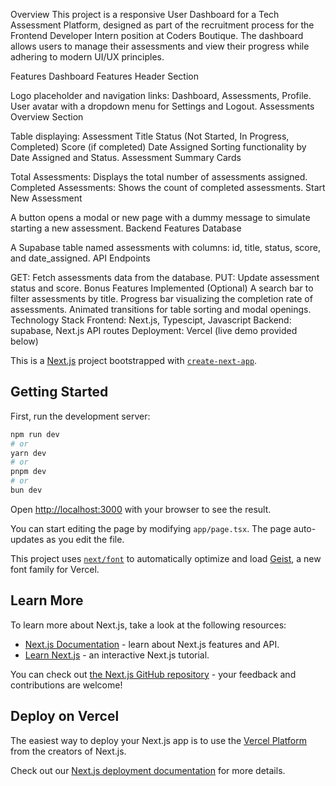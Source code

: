 Overview
This project is a responsive User Dashboard for a Tech Assessment Platform, designed as part of the recruitment process for the Frontend Developer Intern position at Coders Boutique. The dashboard allows users to manage their assessments and view their progress while adhering to modern UI/UX principles.

Features
Dashboard Features
Header Section

Logo placeholder and navigation links: Dashboard, Assessments, Profile.
User avatar with a dropdown menu for Settings and Logout.
Assessments Overview Section

Table displaying:
Assessment Title
Status (Not Started, In Progress, Completed)
Score (if completed)
Date Assigned
Sorting functionality by Date Assigned and Status.
Assessment Summary Cards

Total Assessments: Displays the total number of assessments assigned.
Completed Assessments: Shows the count of completed assessments.
Start New Assessment

A button opens a modal or new page with a dummy message to simulate starting a new assessment.
Backend Features
Database

A Supabase table named assessments with columns:
id, title, status, score, and date_assigned.
API Endpoints

GET: Fetch assessments data from the database.
PUT: Update assessment status and score.
Bonus Features Implemented (Optional)
A search bar to filter assessments by title.
Progress bar visualizing the completion rate of assessments.
Animated transitions for table sorting and modal openings.
Technology Stack
Frontend: Next.js, Typescipt, Javascript
Backend: supabase, Next.js API routes
Deployment: Vercel (live demo provided below)



This is a [Next.js](https://nextjs.org) project bootstrapped with [`create-next-app`](https://nextjs.org/docs/app/api-reference/cli/create-next-app).

## Getting Started

First, run the development server:

```bash
npm run dev
# or
yarn dev
# or
pnpm dev
# or
bun dev
```

Open [http://localhost:3000](http://localhost:3000) with your browser to see the result.

You can start editing the page by modifying `app/page.tsx`. The page auto-updates as you edit the file.

This project uses [`next/font`](https://nextjs.org/docs/app/building-your-application/optimizing/fonts) to automatically optimize and load [Geist](https://vercel.com/font), a new font family for Vercel.

## Learn More

To learn more about Next.js, take a look at the following resources:

- [Next.js Documentation](https://nextjs.org/docs) - learn about Next.js features and API.
- [Learn Next.js](https://nextjs.org/learn) - an interactive Next.js tutorial.

You can check out [the Next.js GitHub repository](https://github.com/vercel/next.js) - your feedback and contributions are welcome!

## Deploy on Vercel

The easiest way to deploy your Next.js app is to use the [Vercel Platform](https://vercel.com/new?utm_medium=default-template&filter=next.js&utm_source=create-next-app&utm_campaign=create-next-app-readme) from the creators of Next.js.

Check out our [Next.js deployment documentation](https://nextjs.org/docs/app/building-your-application/deploying) for more details.
